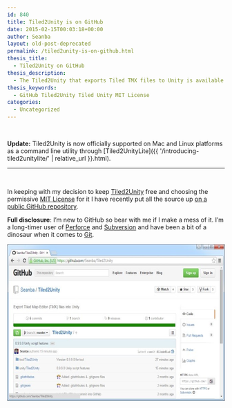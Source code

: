 ```yaml
---
id: 840
title: Tiled2Unity is on GitHub
date: 2015-02-15T00:03:18+00:00
author: Seanba
layout: old-post-deprecated
permalink: /tiled2unity-is-on-github.html
thesis_title:
  - Tiled2Unity on GitHub
thesis_description:
  - The Tiled2Unity that exports Tiled TMX files to Unity is available now on GitHub
thesis_keywords:
  - GitHub Tiled2Unity Tiled Unity MIT License
categories:
  - Uncategorized
---
```

&nbsp;

**Update:** Tiled2Unity is now officially supported on Mac and Linux platforms as a command line utility through [Tiled2UnityLite]({{ '/introducing-tiled2unitylite/' | relative_url }}.html).

* * *

&nbsp;

In keeping with my decision to keep <a title="Tiled2Unity" href="{{ '/tiled2unity/' | relative_url }}" rel="Tiled2Unity">Tiled2Unity</a> free and choosing the permissive <a title="MIT License" href="http://opensource.org/licenses/MIT" rel="MIT License">MIT License</a> for it I have recently put all the source up <a title="Tiled2Unity on GitHub" href="https://github.com/Seanba/Tiled2Unity" rel="Tiled2Unity on GitHub">on a public GitHub repository</a>.

**Full disclosure**: I’m new to GitHub so bear with me if I make a mess of it. I’m a long-timer user of <a title="Perforce" href="http://www.perforce.com/" rel="Perforce">Perforce</a> and <a title="Subversion" href="https://subversion.apache.org/" rel="Subversion">Subversion</a> and have been a bit of a dinosaur when it comes to <a title="Git" href="http://git-scm.com/" rel="Git">Git</a>.

[<img style="background-image: none; padding-top: 0px; padding-left: 0px; display: inline; padding-right: 0px; border: 0px;" title="Tiled2Unity on GitHub" src="/assets/wp-content/uploads/2015/02/t2u-github.jpg" alt="Tiled2Unity on GitHub" width="640" height="362" border="0" />](https://github.com/Seanba/Tiled2Unity "Tiled2Unity on GitHub")